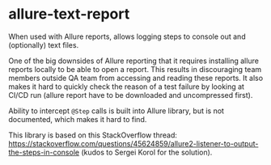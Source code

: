 # allure-text-report

When used with Allure reports, allows logging steps to console out and (optionally) text files.

One of the big downsides of Allure reporting that it requires installing allure reports locally to be able to open a report. 
This results in discouraging team members outside QA team from accessing and reading these reports. It also makes it
hard to quickly check the reason of a test failure by looking at CI/CD run (allure report have to be downloaded and uncompressed first). 

Ability to intercept `@Step` calls is built into Allure library, but is not documented, which makes it hard to find.

This library is based on this StackOverflow thread: https://stackoverflow.com/questions/45624859/allure2-listener-to-output-the-steps-in-console (kudos to Sergei Korol for the solution).
